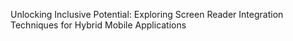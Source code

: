 Unlocking Inclusive Potential: Exploring Screen Reader Integration Techniques for Hybrid Mobile Applications
